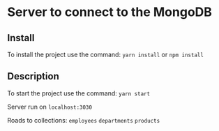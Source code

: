 # Server to connect to the MongoDB

## Install

To install the project use the command: `yarn install` or `npm install`

## Description

To start the project use the command: `yarn start`

Server run on `localhost:3030`

Roads to collections: `employees` `departments` `products`
